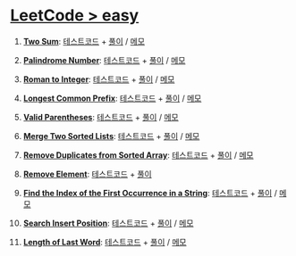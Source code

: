 # [LeetCode > easy](https://leetcode.com/problemset/?difficulty=EASY&page=1)

1. [**Two Sum**](https://leetcode.com/problems/two-sum/):
    [테스트코드](./1-Two-Sum/Two-Sum.spec.ts) +
    [풀이](./1-Two-Sum/Two-Sum.ts) / [메모](./1-Two-Sum/README.md)

2. [**Palindrome Number**](https://leetcode.com/problems/palindrome-number/):
    [테스트코드](./2-Palindrome-Number/Palindrome-Number.spec.ts) +
    [풀이](./2-Palindrome-Number/Palindrome-Number.ts) / [메모](./2-Palindrome-Number/README.md)

3. [**Roman to Integer**](https://leetcode.com/problems/roman-to-integer/):
    [테스트코드](./3-Roman-to-Integer/Roman-to-Integer.spec.ts) +
    [풀이](./3-Roman-to-Integer/Roman-to-Integer.ts) / [메모](./3-Roman-to-Integer/README.md)

4. [**Longest Common Prefix**](https://leetcode.com/problems/longest-common-prefix/):
    [테스트코드](./4-Longest-Common-Prefix/Longest-Common-Prefix.spec.ts) +
    [풀이](./4-Longest-Common-Prefix/Longest-Common-Prefix.ts) / [메모](./4-Longest-Common-Prefix/README.md)

5. [**Valid Parentheses**](https://leetcode.com/problems/valid-parentheses/):
    [테스트코드](./5-Valid-Parentheses/Valid-Parentheses.spec.ts) +
    [풀이](./5-Valid-Parentheses/Valid-Parentheses.ts) / [메모](./5-Valid-Parentheses/README.md)

6. [**Merge Two Sorted Lists**](https://leetcode.com/problems/merge-two-sorted-lists/):
    [테스트코드](./6-Merge-Two-Sorted-Lists/Merge-Two-Sorted-Lists.spec.ts) +
    [풀이](./6-Merge-Two-Sorted-Lists/Merge-Two-Sorted-Lists.ts) / [메모](./6-Merge-Two-Sorted-Lists/README.md)

7. [**Remove Duplicates from Sorted Array**](https://leetcode.com/problems/remove-duplicates-from-sorted-array/):
    [테스트코드](./7-Remove-Duplicates-from-Sorted-Array/Remove-Duplicates-from-Sorted-Array.spec.ts) +
    [풀이](./7-Remove-Duplicates-from-Sorted-Array/Remove-Duplicates-from-Sorted-Array.ts) / [메모](./7-Remove-Duplicates-from-Sorted-Array/README.md)

8. [**Remove Element**](https://leetcode.com/problems/remove-element/):
    [테스트코드](./8-Remove-Element/Remove-Element.spec.ts) +
    [풀이](./8-Remove-Element/Remove-Element.ts)

9. [**Find the Index of the First Occurrence in a String**](https://leetcode.com/problems/find-the-index-of-the-first-occurrence-in-a-string/):
    [테스트코드](./9-Find-the-Index-of-the-First-Occurrence-in-a-String/Find-the-Index-of-the-First-Occurrence-in-a-String.spec.ts) +
    [풀이](./9-Find-the-Index-of-the-First-Occurrence-in-a-String/Find-the-Index-of-the-First-Occurrence-in-a-String.ts) / [메모](./9-Find-the-Index-of-the-First-Occurrence-in-a-String/README.md)

10. [**Search Insert Position**](https://leetcode.com/problems/search-insert-position/):
    [테스트코드](./10-Search-Insert-Position/Search-Insert-Position.spec.ts) +
    [풀이](./10-Search-Insert-Position/Search-Insert-Position.ts) / [메모](./10-Search-Insert-Position/README.md)

10. [**Length of Last Word**](https://leetcode.com/problems/length-of-last-word/):
    [테스트코드](./11-Length-of-Last-Word/Length-of-Last-Word.spec.ts) +
    [풀이](./11-Length-of-Last-Word/Length-of-Last-Word.ts) / [메모](./11-Length-of-Last-Word/README.md)
